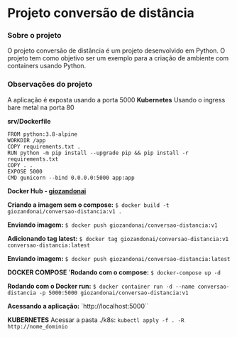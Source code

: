 # Projeto conversão de distância

### Sobre o projeto
O projeto conversão de distância é um projeto desenvolvido em Python. O projeto tem como objetivo ser um exemplo para a criação de ambiente com containers usando Python.

### Observações do projeto
A aplicação é exposta usando a porta 5000
**Kubernetes** Usando o ingress bare metal na porta 80

**srv/Dockerfile**
```
FROM python:3.8-alpine
WORKDIR /app
COPY requirements.txt .
RUN python -m pip install --upgrade pip && pip install -r requirements.txt
COPY . .
EXPOSE 5000
CMD gunicorn --bind 0.0.0.0:5000 app:app
```

**Docker Hub - [giozandonai](https://hub.docker.com/u/giozandonai)**

**Criando a imagem sem o compose:** `$ docker build -t giozandonai/conversao-distancia:v1 .`

**Enviando imagem:** `$ docker push giozandonai/conversao-distancia:v1`

**Adicionando tag latest:** `$ docker tag giozandonai/conversao-distancia:v1 conversao-distancia:latest`

**Enviando imagem:**
`$ docker push giozandonai/conversao-distancia:latest`

**DOCKER COMPOSE**
'**Rodando com o compose:**
`$ docker-compose up -d`

**Rodando com o Docker run:**
`$ docker container run -d --name conversao-distancia -p 5000:5000 giozandonai/conversao-distancia:v1`

**Acessando a aplicação:**
`http://localhost:5000``

**KUBERNETES**
Acessar a pasta ./k8s:
`kubectl apply -f . -R`
`http://nome_dominio`